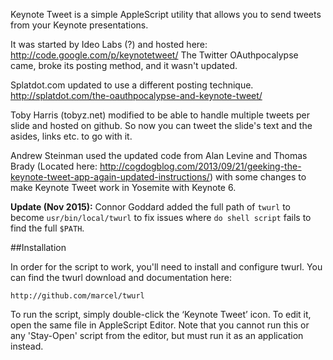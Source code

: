 
Keynote Tweet is a simple AppleScript utility that allows you to send tweets from your Keynote presentations.

It was started by Ideo Labs (?) and hosted here: http://code.google.com/p/keynotetweet/
The Twitter OAuthpocalypse came, broke its posting method, and it wasn't updated.

Splatdot.com updated to use a different posting technique. http://splatdot.com/the-oauthpocalypse-and-keynote-tweet/

Toby Harris (tobyz.net) modified to be able to handle multiple tweets per slide and hosted on github. So now you can tweet the slide's text and the asides, links etc. to go with it.

Andrew Steinman used the updated code from Alan Levine and Thomas Brady (Located here: http://cogdogblog.com/2013/09/21/geeking-the-keynote-tweet-app-again-updated-instructions/) with some changes to make Keynote Tweet work in Yosemite with Keynote 6.

**Update (Nov 2015):** Connor Goddard added the full path of `twurl` to become `usr/bin/local/twurl` to fix issues where `do shell script` fails to find the full `$PATH`. 

##Installation

In order for the script to work, you'll need to install and configure twurl. You can find the twurl download and documentation here:

    http://github.com/marcel/twurl

To run the script, simply double-click the ‘Keynote Tweet’ icon. To edit it, open the same file in AppleScript Editor. Note that you cannot run this or any 'Stay-Open' script from the editor, but must run it as an application instead.

